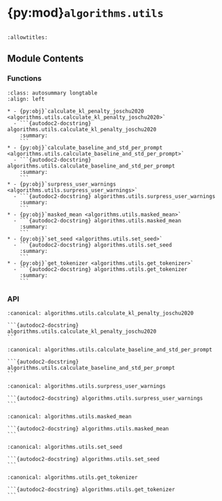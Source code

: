 # {py:mod}`algorithms.utils`

```{py:module} algorithms.utils
```

```{autodoc2-docstring} algorithms.utils
:allowtitles:
```

## Module Contents

### Functions

````{list-table}
:class: autosummary longtable
:align: left

* - {py:obj}`calculate_kl_penalty_joschu2020 <algorithms.utils.calculate_kl_penalty_joschu2020>`
  - ```{autodoc2-docstring} algorithms.utils.calculate_kl_penalty_joschu2020
    :summary:
    ```
* - {py:obj}`calculate_baseline_and_std_per_prompt <algorithms.utils.calculate_baseline_and_std_per_prompt>`
  - ```{autodoc2-docstring} algorithms.utils.calculate_baseline_and_std_per_prompt
    :summary:
    ```
* - {py:obj}`surpress_user_warnings <algorithms.utils.surpress_user_warnings>`
  - ```{autodoc2-docstring} algorithms.utils.surpress_user_warnings
    :summary:
    ```
* - {py:obj}`masked_mean <algorithms.utils.masked_mean>`
  - ```{autodoc2-docstring} algorithms.utils.masked_mean
    :summary:
    ```
* - {py:obj}`set_seed <algorithms.utils.set_seed>`
  - ```{autodoc2-docstring} algorithms.utils.set_seed
    :summary:
    ```
* - {py:obj}`get_tokenizer <algorithms.utils.get_tokenizer>`
  - ```{autodoc2-docstring} algorithms.utils.get_tokenizer
    :summary:
    ```
````

### API

````{py:function} calculate_kl_penalty_joschu2020(logprobs_policy: torch.Tensor, logprobs_reference: torch.Tensor) -> torch.Tensor
:canonical: algorithms.utils.calculate_kl_penalty_joschu2020

```{autodoc2-docstring} algorithms.utils.calculate_kl_penalty_joschu2020
```
````

````{py:function} calculate_baseline_and_std_per_prompt(prompts: torch.Tensor, rewards: torch.Tensor, valid_mask: torch.Tensor, leave_one_out_baseline: bool = True) -> tuple[torch.Tensor, torch.Tensor]
:canonical: algorithms.utils.calculate_baseline_and_std_per_prompt

```{autodoc2-docstring} algorithms.utils.calculate_baseline_and_std_per_prompt
```
````

````{py:function} surpress_user_warnings(f)
:canonical: algorithms.utils.surpress_user_warnings

```{autodoc2-docstring} algorithms.utils.surpress_user_warnings
```
````

````{py:function} masked_mean(values: torch.Tensor, mask: torch.Tensor, dim: typing.Optional[int] = None, global_normalization_factor: typing.Optional[torch.Tensor | float] = None)
:canonical: algorithms.utils.masked_mean

```{autodoc2-docstring} algorithms.utils.masked_mean
```
````

````{py:function} set_seed(seed: int) -> None
:canonical: algorithms.utils.set_seed

```{autodoc2-docstring} algorithms.utils.set_seed
```
````

````{py:function} get_tokenizer(tokenizer_config: nemo_rl.models.policy.TokenizerConfig) -> transformers.PreTrainedTokenizerBase
:canonical: algorithms.utils.get_tokenizer

```{autodoc2-docstring} algorithms.utils.get_tokenizer
```
````
